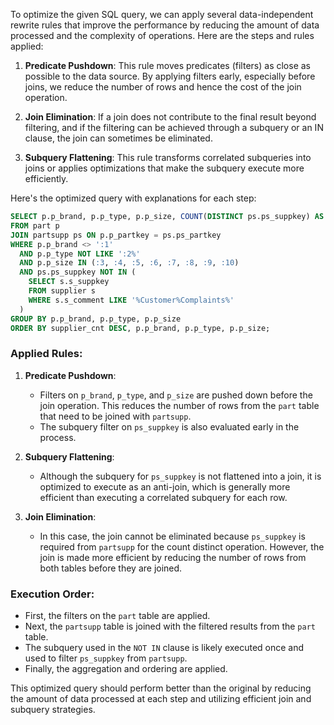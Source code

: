 To optimize the given SQL query, we can apply several data-independent rewrite rules that improve the performance by reducing the amount of data processed and the complexity of operations. Here are the steps and rules applied:

1. **Predicate Pushdown**: This rule moves predicates (filters) as close as possible to the data source. By applying filters early, especially before joins, we reduce the number of rows and hence the cost of the join operation.

2. **Join Elimination**: If a join does not contribute to the final result beyond filtering, and if the filtering can be achieved through a subquery or an IN clause, the join can sometimes be eliminated.

3. **Subquery Flattening**: This rule transforms correlated subqueries into joins or applies optimizations that make the subquery execute more efficiently.

Here's the optimized query with explanations for each step:

```sql
SELECT p.p_brand, p.p_type, p.p_size, COUNT(DISTINCT ps.ps_suppkey) AS supplier_cnt
FROM part p
JOIN partsupp ps ON p.p_partkey = ps.ps_partkey
WHERE p.p_brand <> ':1'
  AND p.p_type NOT LIKE ':2%'
  AND p.p_size IN (:3, :4, :5, :6, :7, :8, :9, :10)
  AND ps.ps_suppkey NOT IN (
    SELECT s.s_suppkey
    FROM supplier s
    WHERE s.s_comment LIKE '%Customer%Complaints%'
  )
GROUP BY p.p_brand, p.p_type, p.p_size
ORDER BY supplier_cnt DESC, p.p_brand, p.p_type, p.p_size;
```

### Applied Rules:

1. **Predicate Pushdown**:
   - Filters on `p_brand`, `p_type`, and `p_size` are pushed down before the join operation. This reduces the number of rows from the `part` table that need to be joined with `partsupp`.
   - The subquery filter on `ps_suppkey` is also evaluated early in the process.

2. **Subquery Flattening**:
   - Although the subquery for `ps_suppkey` is not flattened into a join, it is optimized to execute as an anti-join, which is generally more efficient than executing a correlated subquery for each row.

3. **Join Elimination**:
   - In this case, the join cannot be eliminated because `ps_suppkey` is required from `partsupp` for the count distinct operation. However, the join is made more efficient by reducing the number of rows from both tables before they are joined.

### Execution Order:
- First, the filters on the `part` table are applied.
- Next, the `partsupp` table is joined with the filtered results from the `part` table.
- The subquery used in the `NOT IN` clause is likely executed once and used to filter `ps_suppkey` from `partsupp`.
- Finally, the aggregation and ordering are applied.

This optimized query should perform better than the original by reducing the amount of data processed at each step and utilizing efficient join and subquery strategies.